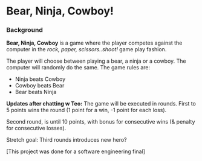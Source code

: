 # Bear, Ninja, Cowboy!

### Background

**Bear, Ninja, Cowboy** is a game where the player competes against the computer in the _rock, paper, scissors..shoot!_ game play fashion.

The player will choose between playing a bear, a ninja or a cowboy. The computer will randomly do the same. The game rules are:
- Ninja beats Cowboy
- Cowboy beats Bear
- Bear beats Ninja

**Updates after chatting w Teo:**
The game will be executed in rounds. First to 5 points wins the round (1 point for a win, -1 point for each loss).

Second round, is until 10 points, with bonus for consecutive wins (& penalty for consecutive losses).

Stretch goal: Third rounds introduces new hero?



[This project was done for a software engineering final]
